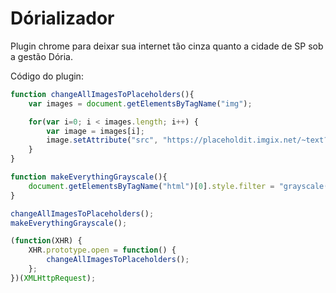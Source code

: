 # Dórializador

Plugin chrome para deixar sua internet tão cinza quanto a cidade de SP sob a gestão Dória.

Código do plugin:

```javascript
function changeAllImagesToPlaceholders(){
	var images = document.getElementsByTagName("img");

	for(var i=0; i < images.length; i++) {
		var image = images[i];
		image.setAttribute("src", "https://placeholdit.imgix.net/~text?txtsize=33&txt=&w="+image.width+"&h="+image.height);
	}
}

function makeEverythingGrayscale(){
	document.getElementsByTagName("html")[0].style.filter = "grayscale(100%)";
}

changeAllImagesToPlaceholders();
makeEverythingGrayscale();

(function(XHR) {
    XHR.prototype.open = function() {
        changeAllImagesToPlaceholders();
    };
})(XMLHttpRequest);
```

